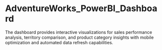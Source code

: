 # AdventureWorks_PowerBI_Dashboard
The dashboard provides interactive visualizations for sales performance analysis, territory comparison, and product category insights with mobile optimization and automated data refresh capabilities.
